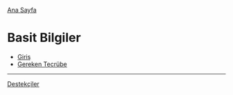 [Ana Sayfa](README.md)

# Basit Bilgiler
- [Giriş](basit-bilgiler/giris.md)
- [Gereken Tecrübe](basit-bilgiler/gereken-tecrube.md)

------
[Destekçiler](destekciler.md)